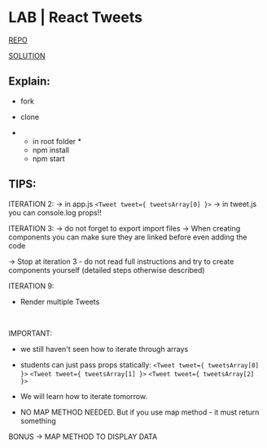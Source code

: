 # LAB | React Tweets

[REPO](https://github.com/ironhack-labs/lab-react-tweets)

[SOLUTION](https://gist.github.com/TA-Remote/ee4d302064cdf7ce273cac41ddfd1e4a)

## Explain:

- fork
- clone

- * in root folder * 
  - npm install
  - npm start

## TIPS:

ITERATION 2:
  -> in app.js  `<Tweet tweet={ tweetsArray[0] }>`
  -> in tweet.js you can console.log props!!

ITERATION 3:
  -> do not forget to export import files
  -> When creating components you can make sure they are linked before even adding the code

 -> Stop at iteration 3 - do not read full instructions and try to create components yourself (detailed steps otherwise described)


ITERATION 9:
- Render multiple Tweets
<br>  

IMPORTANT: 
  - we still haven't seen how to iterate through arrays
  - students can just pass props statically:
    `<Tweet tweet={ tweetsArray[0] }>`
    `<Tweet tweet={ tweetsArray[1] }>`
    `<Tweet tweet={ tweetsArray[2] }>`
  - We will learn how to iterate tomorrow.

 - NO MAP METHOD NEEDED. But if you use map method - it must return something

BONUS -> MAP METHOD TO DISPLAY DATA
